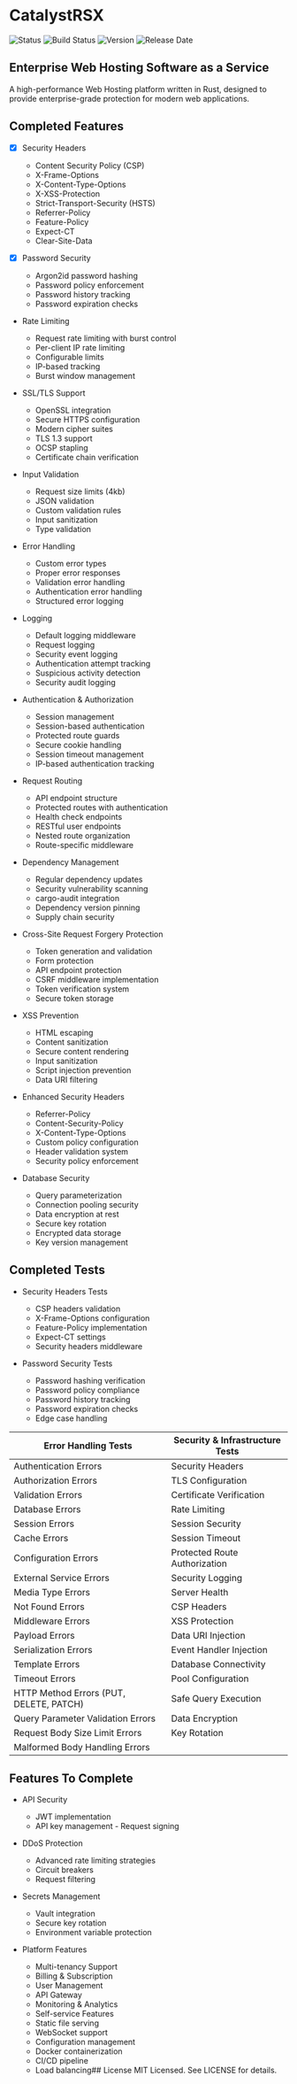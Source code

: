 # CatalystRSX

![Status](https://img.shields.io/badge/Status-Under%20Development-blue)
![Build Status](https://img.shields.io/badge/build-passing-brightgreen)
![Version](https://img.shields.io/badge/Version-0.6.0-blue)
![Release Date](https://img.shields.io/badge/Production%20Release-Jan%201%202026-yellow)

## Enterprise Web Hosting Software as a Service

A high-performance Web Hosting platform written in Rust, designed to provide enterprise-grade protection for modern web applications.
## Completed Features

- [x] Security Headers
  - Content Security Policy (CSP)
  - X-Frame-Options
  - X-Content-Type-Options
  - X-XSS-Protection
  - Strict-Transport-Security (HSTS)
  - Referrer-Policy
  - Feature-Policy
  - Expect-CT
  - Clear-Site-Data

- [x] Password Security
  - Argon2id password hashing
  - Password policy enforcement
  - Password history tracking
  - Password expiration checks

- Rate Limiting
  - Request rate limiting with burst control
  - Per-client IP rate limiting
  - Configurable limits
  - IP-based tracking
  - Burst window management

- SSL/TLS Support
  - OpenSSL integration
  - Secure HTTPS configuration
  - Modern cipher suites
  - TLS 1.3 support
  - OCSP stapling
  - Certificate chain verification

- Input Validation
  - Request size limits (4kb)
  - JSON validation
  - Custom validation rules
  - Input sanitization
  - Type validation

- Error Handling
  - Custom error types
  - Proper error responses
  - Validation error handling
  - Authentication error handling
  - Structured error logging

- Logging
  - Default logging middleware
  - Request logging
  - Security event logging
  - Authentication attempt tracking
  - Suspicious activity detection
  - Security audit logging

- Authentication & Authorization
  - Session management
  - Session-based authentication
  - Protected route guards
  - Secure cookie handling
  - Session timeout management
  - IP-based authentication tracking

- Request Routing
  - API endpoint structure
  - Protected routes with authentication
  - Health check endpoints
  - RESTful user endpoints
  - Nested route organization
  - Route-specific middleware

- Dependency Management
  - Regular dependency updates
  - Security vulnerability scanning
  - cargo-audit integration
  - Dependency version pinning
  - Supply chain security

- Cross-Site Request Forgery Protection
  - Token generation and validation
  - Form protection
  - API endpoint protection
  - CSRF middleware implementation
  - Token verification system
  - Secure token storage

- XSS Prevention
  - HTML escaping
  - Content sanitization
  - Secure content rendering
  - Input sanitization
  - Script injection prevention
  - Data URI filtering

- Enhanced Security Headers
  - Referrer-Policy
  - Content-Security-Policy
  - X-Content-Type-Options
  - Custom policy configuration
  - Header validation system
  - Security policy enforcement

- Database Security
  - Query parameterization
  - Connection pooling security
  - Data encryption at rest
  - Secure key rotation
  - Encrypted data storage
  - Key version management

## Completed Tests

- Security Headers Tests
  - CSP headers validation
  - X-Frame-Options configuration
  - Feature-Policy implementation
  - Expect-CT settings
  - Security headers middleware

- Password Security Tests
  - Password hashing verification
  - Password policy compliance
  - Password history tracking
  - Password expiration checks
  - Edge case handling

| Error Handling Tests | Security & Infrastructure Tests |
|---------------------|--------------------------------|
| Authentication Errors | Security Headers |
| Authorization Errors | TLS Configuration |
| Validation Errors | Certificate Verification |
| Database Errors | Rate Limiting |
| Session Errors | Session Security |
| Cache Errors | Session Timeout |
| Configuration Errors | Protected Route Authorization |
| External Service Errors | Security Logging |
| Media Type Errors | Server Health |
| Not Found Errors | CSP Headers |
| Middleware Errors | XSS Protection |
| Payload Errors | Data URI Injection |
| Serialization Errors | Event Handler Injection |
| Template Errors | Database Connectivity |
| Timeout Errors | Pool Configuration |
| HTTP Method Errors (PUT, DELETE, PATCH) | Safe Query Execution |
| Query Parameter Validation Errors | Data Encryption |
| Request Body Size Limit Errors | Key Rotation |
| Malformed Body Handling Errors | |

## Features To Complete

- API Security
  - JWT implementation
  - API key management  - Request signing

- DDoS Protection
  - Advanced rate limiting strategies
  - Circuit breakers
  - Request filtering

- Secrets Management
  - Vault integration
  - Secure key rotation
  - Environment variable protection

- Platform Features
  - Multi-tenancy Support
  - Billing & Subscription
  - User Management
  - API Gateway
  - Monitoring & Analytics
  - Self-service Features
  - Static file serving
  - WebSocket support
  - Configuration management
  - Docker containerization
  - CI/CD pipeline
  - Load balancing## License
MIT Licensed. See LICENSE for details.
